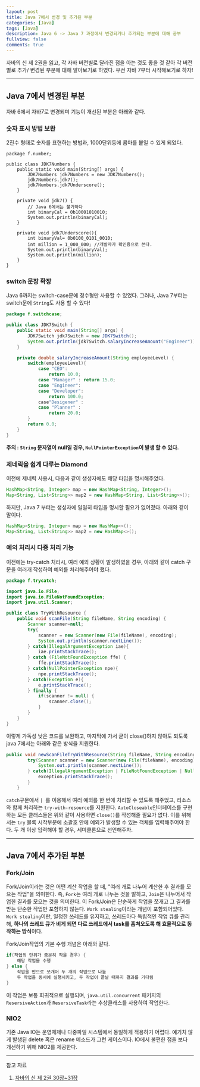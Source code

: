 ```yaml
---
layout: post
title: Java 7에서 변경 및 추가된 부분
categories: [Java]
tags: [Java]
description: Java 6 -> Java 7 과정에서 변경되거나 추가되는 부분에 대해 공부
fullview: false
comments: true
---
```


자바의 신 제 2권을 읽고, 각 자바 버전별로 달라진 점을 아는 것도 좋을 것 같아 각 버전별로 추가/ 변경된 부분에 대해 알아보기로 하였다. 우선 자바 7부터 시작해보기로 하자!


***
## Java 7에서 변경된 부분
자바 6에서 자바7로 변경되며 기능이 개선된 부분은 아래와 같다.

### 숫자 표시 방법 보완
2진수 형태로 숫자를 표현하는 방법과, 1000단위등에 콤마를 붙일 수 있게 되었다.

```
package f.number;

public class JDK7Numbers {
    public static void main(String[] args) {
        JDK7Numbers jdk7Numbers = new JDK7Numbers();
        jdk7Numbers.jdk7();
        jdk7Numbers.jdk7Underscore();
    }

    private void jdk7() {
        // Java 6에서는 불가하다
        int binaryCal = 0b10001010010;
        System.out.println(binaryCal);
    }

    private void jdk7Underscore(){
        int binaryVal= 0b0100_0101_0010;
        int million = 1_000_000; //개발자가 확인용으로 쓴다. 
        System.out.println(binaryVal);
        System.out.println(million);
    }
}
```

### switch 문장 확장
Java 6까지는 switch-case문에 정수형만 사용할 수 있었다. 그러나, Java 7부터는 switch문에 `String`도 사용 할 수 있다!

```java
package f.switchcase;

public class JDK7Switch {
    public static void main(String[] args) {
        JDK7Switch jdk7Switch = new JDK7Switch();
        System.out.println(jdk7Switch.salaryIncreaseAmount("Engineer"));
    }

    private double salaryIncreaseAmount(String employeeLevel) {
        switch(employeeLevel){
            case "CEO":
                return 10.0;
            case "Manager" : return 15.0;
            case "Engineer":
            case "Developer":
                return 100.0;
            case"Desigener" :
            case "Planner" :
                return 20.0;
        }
        return 0.0;
    }
}
```

**주의 : `String` 문자열이 null일 경우, `NullPointerException`이 발생 할 수 있다.**


### 제네릭을 쉽게 다루는 Diamond
이전에 제네릭 사용시, 다음과 같이 생성자에도 해당 타입을 명시해주었다.

```java
HashMap<String, Integer> map = new HashMap<String, Integer>();
Map<String, List<String>> map2 = new HashMap<String, List<String>>();
```
하지만, Java 7 부터는 생성자에 일일히 타입을 명시할 필요가 없어졌다. 아래와 같이 말이다.
```java
HashMap<String, Integer> map = new HashMap<>();
Map<String, List<String>> map2 = new HashMap<>();
```

### 예외 처리시 다중 처리 기능
이전에는 try-catch 처리시, 여러 예외 상황이 발생하였을 경우, 아래와 같이 catch 구문을 여러개 작성하여 예외를 처리해주어야 했다.


```java
package f.trycatch;

import java.io.File;
import java.io.FileNotFoundException;
import java.util.Scanner;

public class TryWithResource {
    public void scanFile(String fileName, String encoding) {
        Scanner scanner=null;
        try{
            scanner = new Scanner(new File(fileName), encoding);
            System.out.println(scanner.nextLine());
        } catch(IllegalArgumentException iae){
            iae.printStackTrace();
        } catch (FileNotFoundException ffe) {
            ffe.printStackTrace();
        } catch(NullPointerException npe){
            npe.printStackTrace();
        } catch(Exception e){
            e.printStackTrace();
        } finally {
            if(scanner != null) {
                scanner.close();
            }
        }
    }
}

```

이렇게 가독성 낮은 코드를 보완하고, 마지막에 가서 굳이 close()하지 않아도 되도록 java 7에서는 아래와 같은 방식을 지원한다.

```java
public void newScanFileTryWithResource(String fileName, String encoding){
        try(Scanner scanner = new Scanner(new File(fileName), encoding)){
            System.out.println(scanner.nextLine());
        } catch(IllegalArgumentException | FileNotFoundException | NullPointerException exception){
            exception.printStackTrace();
        }
    }
```
`catch`구문에서  `| `를 이용해서 여러 예외를 한 번에 처리할 수 있도록 해주었고, 리소스와 함께 처리하는 `try-with-resource`를 지원한다. 
`AutoCloseable`인터페이스를 구현하는 모든  클래스들은 위와 같이 사용하면 `close()`를 작성해줄 필요가 없다. 이를 위해서는 `try` 블록 시작부분에 소괄호 안에 예외가 발생할 수 있는 객체를 입력해주어야 한다. 두 개 이상 입력해야 할 경우, 세미클론으로 선언해주자.

***
## Java 7에서 추가된 부분

### Fork/Join
Fork/Join이라는 것은 어떤 계산 작업을 할 때, "여러 개로 나누어 계산한 후 결과를 모으는 작업"을 의미한다. 즉, `Fork`는 여러 개로 나누는 것을 말하고, `Join`은 나누어서 작업한 결과를 모으는 것을 의미한다.
이 Fork/Join은 단순하게 작업을 쪼개고 그 결과를 받는 단순한 작업만 포함하지 않는다. `Work stealing`이라는 개념이 포함되어있다. `Work stealing`이란, 일정한 쓰레드를 유지하고, 쓰레드마다 독립적인 작업 큐를 관리해, **하나의 쓰레드 큐가 비게 되면 다르 쓰레드에서 task를 훔쳐오도록 해 효율적으로 동작하는 방식**이다. 

Fork/Join작업의 기본 수행 개념은 아래와 같다.  

```java
if(작업의 단위가 충분히 작을 경우) {
 	해당 작업을 수행
} else {
	작업을 반으로 쪼개어 두 개의 작업으로 나눔
	두 작업을 동시에 실행시키고, 두 작업이 끝날 때까지 결과를 기다림
}
```
이 작업은 보통 회귀적으로 실행되며, `java.util.concurrent` 패키지의 `ResersiveAction`과 `ResersiveTask`라는 추상클래스를 사용하여 작업한다. 



### NIO2
기존 Java IO는 운영체제나 다중파일 시스템에서 동일하게 적용하기 어렵다. 예기치 않게 발생된 delete 혹은 rename 메소드가 그런 케이스이다. IO에서 불편한 점을 보다 개선하기 위해 NIO2를 제공한다.


***
참고 자료  
1. [자바의 신 제 2권 30장~31장 ](http://www.kyobobook.co.kr/product/detailViewKor.laf?mallGb=KOR&ejkGb=KOR&barcode=9788997924325)